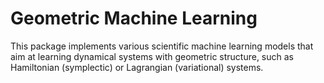 # Geometric Machine Learning

This package implements various scientific machine learning models that aim at learning dynamical systems with geometric structure, such as Hamiltonian (symplectic) or Lagrangian (variational) systems.
